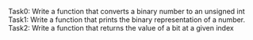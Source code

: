 Task0: Write a function that converts a binary number to an unsigned int
Task1: Write a function that prints the binary representation of a number.
Task2: Write a function that returns the value of a bit at a given index
